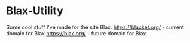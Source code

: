 # Blax-Utility
Some cool stuff I've made for the site Blax.
https://blacket.org/ - current domain for Blax
https://blax.org/ - future domain for Blax
